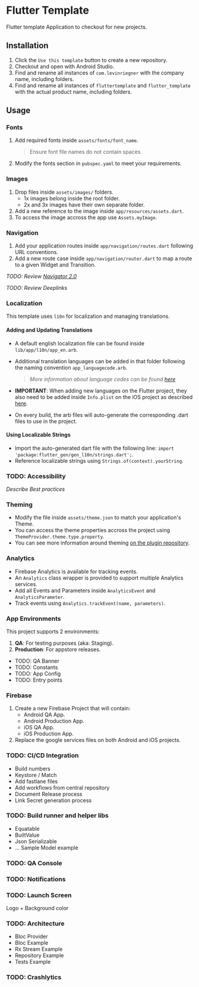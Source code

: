 # Flutter Template

Flutter template Application to checkout for new projects.

## Installation

1. Click the `Use this template` button to create a new repository.
1. Checkout and open with Android Studio.
1. Find and rename all instances of `com.levinriegner` with the company name, including folders.
1. Find and rename all instances of `fluttertemplate` and `flutter_template` with the actual product name, including folders.

## Usage

### Fonts
1. Add required fonts inside `assets/fonts/font_name`.
    > Ensure font file names do not contain spaces.
1. Modify the fonts section in `pubspec.yaml` to meet your requirements.

### Images
1. Drop files inside `assets/images/` folders.
    - 1x images belong inside the root folder.
    - 2x and 3x images have their own separate folder.
1. Add a new reference to the image inside `app/resources/assets.dart`.
1. To access the image accross the app use `Assets.myImage`.

### Navigation
1. Add your application routes inside `app/navigation/routes.dart` following URL conventions.
1. Add a new route case inside `app/navigation/router.dart` to map a route to a given Widget and Transition.

*TODO: Review [Navigator 2.0](https://flutter.dev/docs/development/ui/navigation)*

*TODO: Review Deeplinks*

### Localization
This template uses `l10n` for localization and managing translations.

#### Adding and Updating Translations
- A default english localization file can be found inside `lib/app/l10n/app_en.arb`.

- Additional translation languages can be added in that folder following the naming convention `app_languagecode.arb`. 
    > *More information about language codes can be found [here](https://wiki.mozilla.org/L10n:Locale_Codes)*

- **IMPORTANT**: When adding new languages on the Flutter project, they also need to be added inside `Info.plist` on the iOS project as described [here](https://flutter.dev/docs/development/accessibility-and-localization/internationalization#localizing-for-ios-updating-the-ios-app-bundle).

- On every build, the arb files will auto-generate the corresponding .dart files to use in the project.

#### Using Localizable Strings
- Import the auto-generated dart file with the following line: `import 'package:flutter_gen/gen_l10n/strings.dart';`.
- Reference localizable strings using `Strings.of(context).yourString`.

### TODO: Accessibility
*Describe Best practices*

### Theming
- Modify the file inside `assets/theme.json` to match your application's Theme.
- You can access the theme properties accross the project using `ThemeProvider.theme.type.property`.
- You can see more information around theming [on the plugin repository](https://github.com/levin-riegner/flutter-design-system).

### Analytics
- Firebase Analytics is available for tracking events.
- An `Analytics` class wrapper is provided to support multiple Analytics services.
- Add all Events and Parameters inside `AnalyticsEvent` and `AnalyticsParameter`.
- Track events using `Analytics.trackEvent(name, parameters)`.

### App Environments
This project supports 2 environments:
1. **QA**: For testing purposes (aka: Staging).
1. **Production**: For appstore releases.
- TODO: QA Banner
- TODO: Constants
- TODO: App Config
- TODO: Entry points

### Firebase
1. Create a new Firebase Project that will contain:
    - Android QA App.
    - Android Production App.
    - iOS QA App.
    - iOS Production App.
1. Replace the google services files on both Android and iOS projects.

### TODO: CI/CD Integration
- Build numbers
- Keystore / Match
- Add fastlane files
- Add workflows from central repository
- Document Release process
- Link Secret generation process

### TODO: Build runner and helper libs
- Equatable
- BuiltValue
- Json Serializable
- ... Sample Model example

### TODO: QA Console

### TODO: Notifications

### TODO: Launch Screen
Logo + Background color

### TODO: Architecture
- Bloc Provider
- Bloc Example
- Rx Stream Example
- Repository Example
- Tests Example

### TODO: Crashlytics

